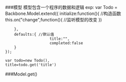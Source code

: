 ###模型 模型包含一个程序的数据和逻辑
	exp:
    var Todo = Backbone.Model.extend({
        initialize:function(){ //构造函数
			this.on("change",function(){
            	//监听模型的改变
            })

        },
        defaults:{ //默认值
                        title:"",
                        completed:false
        }
    });
    
    var todo=new Todo(),
    title=todo.get('title')
    	
    
###Model.get()
